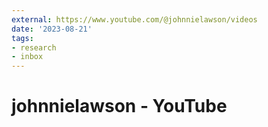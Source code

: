 ```yaml
---
external: https://www.youtube.com/@johnnielawson/videos
date: '2023-08-21'
tags:
- research
- inbox
---
```


# johnnielawson - YouTube
